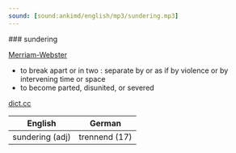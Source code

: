 ```yaml
---
sound: [sound:ankimd/english/mp3/sundering.mp3]
---
```


\### sundering

[Merriam-Webster](https://www.merriam-webster.com/dictionary/sundering)

- to break apart or in two : separate by or as if by violence or by intervening time or space
- to become parted, disunited, or severed

[dict.cc](https://www.dict.cc/sundering)

| English        | German       |
| -------------- | ------------ |
| sundering (adj) | trennend (17) |
